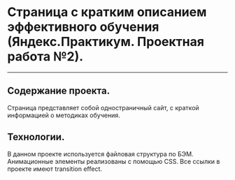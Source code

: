 # Страница с кратким описанием эффективного обучения (Яндекс.Практикум. Проектная работа №2).
-------------------------------------------------------------------------

## Содержание проекта.
Страница представляет собой одностраничный сайт, с краткой информацией о методиках обучения. 

## Технологии.
В данном проекте используется файловая структура по БЭМ. Анимационные элементы реализованы с помощью CSS. Все ссылки в проекте имеют transition effect.
